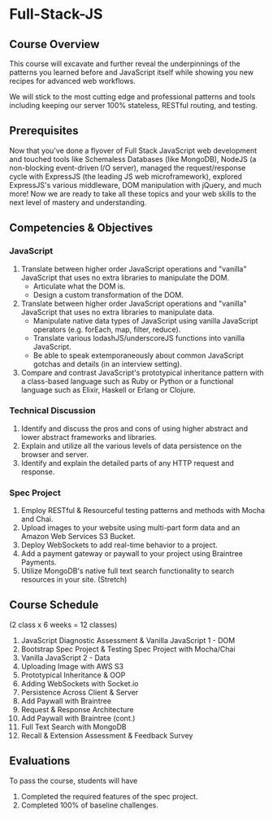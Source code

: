 # Full-Stack-JS

## Course Overview

This course will excavate and further reveal the underpinnings of the patterns you learned before and JavaScript itself while showing you new recipes for advanced web workflows.

We will stick to the most cutting edge and professional patterns and tools including keeping our server 100% stateless, RESTful routing, and testing.

## Prerequisites

Now that you've done a flyover of Full Stack JavaScript web development and touched tools like Schemaless Databases (like MongoDB), NodeJS (a non-blocking event-driven I/O server), managed the request/response cycle with ExpressJS (the leading JS web microframework), explored ExpressJS's various middleware, DOM manipulation with jQuery, and much more! Now we are ready to take all these topics and your web skills to the next level of mastery and understanding.

## Competencies & Objectives

### JavaScript

1. Translate between higher order JavaScript operations and "vanilla" JavaScript that uses no extra libraries to manipulate the DOM.
    * Articulate what the DOM is.
    * Design a custom transformation of the DOM.
1. Translate between higher order JavaScript operations and "vanilla" JavaScript that uses no extra libraries to manipulate data.
    * Manipulate native data types of JavaScript using vanilla JavaScript operators (e.g. forEach, map, filter, reduce).
    * Translate various lodashJS/underscoreJS functions into vanilla JavaScript.
    * Be able to speak extemporaneously about common JavaScript gotchas and details (in an interview setting).
1. Compare and contrast JavaScript's prototypical inheritance pattern with a class-based language such as Ruby or Python or a functional language such as Elixir, Haskell or Erlang or Clojure.

### Technical Discussion

1. Identify and discuss the pros and cons of using higher abstract and lower abstract frameworks and libraries.
1. Explain and utilize all the various levels of data persistence on the browser and server.
1. Identify and explain the detailed parts of any HTTP request and response.

### Spec Project

1. Employ RESTful & Resourceful testing patterns and methods with Mocha and Chai.
1. Upload images to your website using multi-part form data and an Amazon Web Services S3 Bucket.
1. Deploy WebSockets to add real-time behavior to a project.
1. Add a payment gateway or paywall to your project using Braintree Payments.
1. Utilize MongoDB's native full text search functionality to search resources in your site. (Stretch)

## Course Schedule

(2 class x 6 weeks = 12 classes)

1. JavaScript Diagnostic Assessment & Vanilla JavaScript 1 - DOM
2. Bootstrap Spec Project & Testing Spec Project with Mocha/Chai
3. Vanilla JavaScript 2 - Data
4. Uploading Image with AWS S3
5. Prototypical Inheritance & OOP
6. Adding WebSockets with Socket.io
7. Persistence Across Client & Server
8. Add Paywall with Braintree
9. Request & Response Architecture
10. Add Paywall with Braintree (cont.)
11. Full Text Search with MongoDB
12. Recall & Extension Assessment & Feedback Survey

## Evaluations

To pass the course, students will have

1. Completed the required features of the spec project.
1. Completed 100% of baseline challenges.
